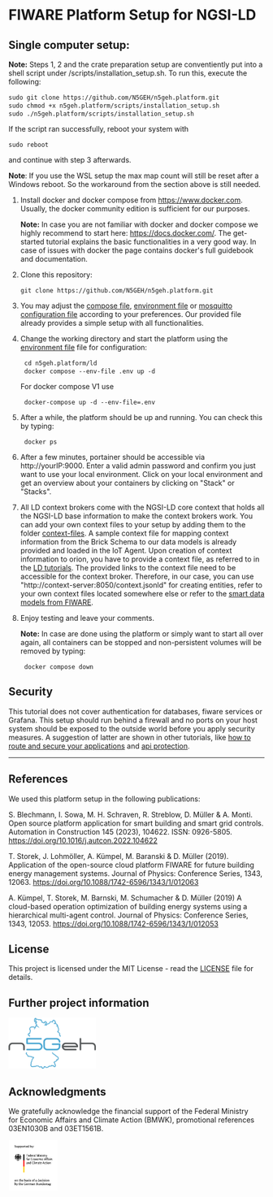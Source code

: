 # FIWARE Platform Setup for NGSI-LD


## Single computer setup:


**Note:** Steps 1, 2 and the crate preparation setup are conventiently put into a shell script under /scripts/installation_setup.sh. To run this, execute the following:

```shell
sudo git clone https://github.com/N5GEH/n5geh.platform.git
sudo chmod +x n5geh.platform/scripts/installation_setup.sh
sudo ./n5geh.platform/scripts/installation_setup.sh
```
If the script ran successfully, reboot your system with

    sudo reboot
and continue with step 3 afterwards. 

**Note**: If you use the WSL setup the max map count will still be reset after a Windows reboot. So the workaround from the section above is still needed.

1. Install docker and docker compose from https://www.docker.com. Usually, the docker community edition is sufficient for our purposes. 


      **Note:** In case you are not familiar with docker and docker compose we highly recommend to start here: https://docs.docker.com/. The get-started tutorial explains the basic functionalities in a very good way. In case of issues with docker the page contains docker's full guidebook and documentation.

2. Clone this repository:

       git clone https://github.com/N5GEH/n5geh.platform.git

3. You may adjust the [compose file](docker-compose.yml), [environment file](.env) or [mosquitto configuration file](/general/mosquitto.conf) according to your preferences. Our provided file already provides a simple setup with all functionalities.


4. Change the working directory and start the platform using the [environment file](.env) file for configuration:

        cd n5geh.platform/ld
        docker compose --env-file .env up -d
    
    For docker compose V1 use 
    
        docker-compose up -d --env-file=.env


5. After a while, the platform should be up and running. You can check this by typing:

        docker ps

6. After a few minutes, portainer should be accessible via http://yourIP:9000. Enter a valid admin password and confirm you just want to use your local environment. Click on your local environment and get an overview about your containers by clicking on "Stack" or "Stacks".

7. All LD context brokers come with the NGSI-LD core context that holds all the NGSI-LD base information to make the context brokers work. You can add your own context files to your setup by adding them to the folder [context-files](../general/context-files/). A sample context file for mapping context information from the Brick Schema to our data models is already provided and loaded in the IoT Agent. Upon creation of context information to orion, you have to provide a context file, as referred to in the [LD tutorials](https://github.com/FIWARE/tutorials.NGSI-LD). The provided links to the context file need to be accessible for the context broker. Therefore, in our case, you can use "http://context-server:8050/context.jsonld" for creating entities, refer to your own context files located somewhere else or refer to the [smart data models from FIWARE](https://smartdatamodels.org/).

8. Enjoy testing and leave your comments.

   **Note:** In case are done using the platform or simply want to start all over again, all containers can be stopped and non-persistent volumes will be removed by typing:
        
        docker compose down
		

## Security

This tutorial does not cover authentication for databases, fiware services or Grafana. 
This setup should run behind a firewall and no ports on your host system should be exposed to the outside world before you apply security measures.
A suggestion of latter are shown in other tutorials, like [how to route and secure your applications](https://github.com/N5GEH/n5geh.tutorials.route_and_secure_applications) and [api protection](https://github.com/N5GEH/n5geh.tutorials.api-protection).
***

## References

We used this platform setup in the following publications:

S. Blechmann, I. Sowa, M. H. Schraven, R. Streblow, D. Müller & A. Monti. Open source platform application for smart building and smart grid controls. Automation in Construction 145 (2023), 104622. ISSN: 0926-5805. 
https://doi.org/10.1016/j.autcon.2022.104622

T. Storek, J. Lohmöller, A. Kümpel, M. Baranski & D. Müller (2019). Application of the open-source cloud platform FIWARE for future building energy management systems. Journal of Physics: Conference Series, 1343, 12063. https://doi.org/10.1088/1742-6596/1343/1/012063 

A. Kümpel, T. Storek, M. Barnski, M. Schumacher & D. Müller (2019) A cloud-based operation optimization of building energy systems using a hierarchical multi-agent control. Journal of Physics: Conference Series, 1343, 12053. https://doi.org/10.1088/1742-6596/1343/1/012053 


## License

This project is licensed under the MIT License - read the [LICENSE](LICENSE) file for details.

## Further project information

<a href="https://n5geh.de/"> <img alt="National 5G Energy Hub" 
src="https://raw.githubusercontent.com/N5GEH/n5geh.platform/master/docs/logos/n5geh-logo.png" height="100"></a>

## Acknowledgments

We gratefully acknowledge the financial support of the Federal Ministry <br /> 
for Economic Affairs and Climate Action (BMWK), promotional references 
03EN1030B and 03ET1561B.

<a href="https://www.bmwi.de/Navigation/EN/Home/home.html"> <img alt="BMWK" 
src="https://raw.githubusercontent.com/N5GEH/n5geh.platform/master/docs/logos/BMWK-logo_en.png" height="100"> </a>
